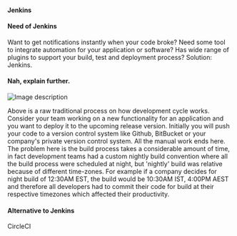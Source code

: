 #### Jenkins

#### Need of Jenkins
Want to get notifications instantly when your code broke? Need some tool to integrate automation for your application or software? Has wide range of plugins to support your build, test and deployment process? Solution: Jenkins.

#### Nah, explain further.

![Image description](https://dev-to-uploads.s3.amazonaws.com/uploads/articles/q0oqmn1z8op9xq4rdv4i.png)

Above is a raw traditional process on how development cycle works. Consider your team working on a new functionality for an application and you want to deploy it to the upcoming release version. Initially you will push your code to a version control system like Github, BitBucket or your company's private version control system. All the manual work ends here. The problem here is the build process takes a considerable amount of time, in fact development teams had a custom nightly build convention where all the build process were scheduled at night, but 'nightly' build was relative because of different time-zones. For example if a company decides for night build of 12:30AM EST, the build would be 10:30AM IST, 4:00PM AEST and therefore all developers had to commit their code for build at their respective timezones which affected their productivity.

#### Alternative to Jenkins
CircleCI
